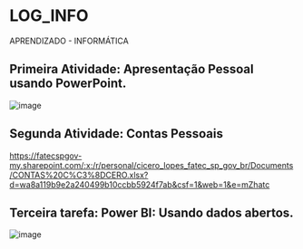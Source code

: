 # LOG_INFO
APRENDIZADO - INFORMÁTICA

## Primeira Atividade: Apresentação Pessoal usando PowerPoint. 
![image](https://github.com/user-attachments/assets/55edd754-e0c2-4e23-9353-285c9339afee)
## Segunda Atividade: Contas Pessoais
https://fatecspgov-my.sharepoint.com/:x:/r/personal/cicero_lopes_fatec_sp_gov_br/Documents/CONTAS%20C%C3%8DCERO.xlsx?d=wa8a119b9e2a240499b10ccbb5924f7ab&csf=1&web=1&e=mZhatc
## Terceira tarefa: Power BI: Usando dados abertos.
![image](https://github.com/user-attachments/assets/e2237eae-1c48-4252-9b3b-43b3e4962a68)


 
